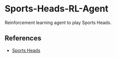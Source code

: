 # Sports-Heads-RL-Agent
Reinforcement learning agent to play Sports Heads.

## References
* [Sports Heads](http://hazardousgames123.weebly.com/sports-heads.html)
